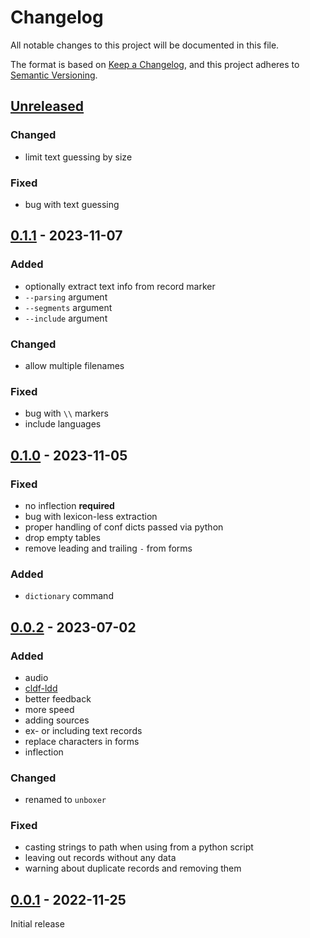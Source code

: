 # Changelog
All notable changes to this project will be documented in this file.

The format is based on [Keep a Changelog](https://keepachangelog.com/en/1.0.0/),
and this project adheres to [Semantic Versioning](https://semver.org/spec/v2.0.0.html).

## [Unreleased]

### Changed
* limit text guessing by size

### Fixed
* bug with text guessing

## [0.1.1] - 2023-11-07

### Added
* optionally extract text info from record marker
* `--parsing` argument
* `--segments` argument
* `--include` argument

### Changed
* allow multiple filenames

### Fixed
* bug with `\\` markers
* include languages

## [0.1.0] - 2023-11-05

### Fixed
* no inflection **required**
* bug with lexicon-less extraction
* proper handling of conf dicts passed via python
* drop empty tables
* remove leading and trailing `-` from forms

### Added
* `dictionary` command

## [0.0.2] - 2023-07-02

### Added
* audio
* [cldf-ldd](https://fl.mt/cldf-ldd)
* better feedback
* more speed
* adding sources
* ex- or including text records
* replace characters in forms
* inflection

### Changed
* renamed to `unboxer`

### Fixed
* casting strings to path when using from a python script
* leaving out records without any data
* warning about duplicate records and removing them

## [0.0.1] - 2022-11-25

Initial release

[Unreleased]: https://github.com/fmatter/unboxer/compare/v0.1.1...HEAD
[0.1.1]: https://github.com/fmatter/unboxer/compare/v0.1.0...v0.1.1
[0.1.0]: https://github.com/fmatter/unboxer/compare/v0.0.2...v0.1.0
[0.0.2]: https://github.com/fmatter/unboxer/compare/v0.0.1...v0.0.2
[0.0.1]: https://github.com/fmatter/unboxer/compare/v0.0.1...v0.0.1